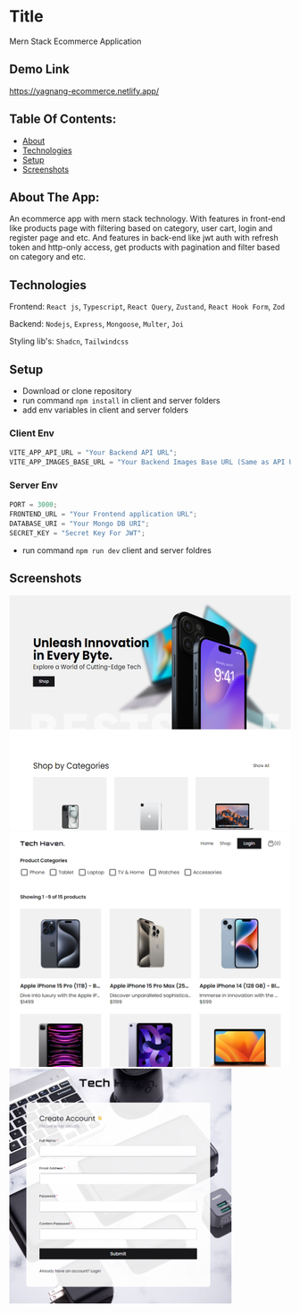 # Title

Mern Stack Ecommerce Application

## Demo Link

https://yagnang-ecommerce.netlify.app/

## Table Of Contents:

- [About](#about-the-app)
- [Technologies](#technologies)
- [Setup](#setup)
- [Screenshots](#screenshots)

## About The App:

An ecommerce app with mern stack technology.
With features in front-end like products page with filtering based on category, user cart, login and register page and etc.
And features in back-end like jwt auth with refresh token and http-only access, get products with pagination and filter based on category and etc.

## Technologies

Frontend: `React js`, `Typescript`, `React Query`, `Zustand`, `React Hook Form`, `Zod`

Backend: `Nodejs`, `Express`, `Mongoose`, `Multer`, `Joi`

Styling lib's: `Shadcn`, `Tailwindcss`

## Setup

- Download or clone repository
- run command `npm install` in client and server folders
- add env variables in client and server folders

### Client Env

```js
VITE_APP_API_URL = "Your Backend API URL";
VITE_APP_IMAGES_BASE_URL = "Your Backend Images Base URL (Same as API URL)";
```

### Server Env

```js
PORT = 3000;
FRONTEND_URL = "Your Frontend application URL";
DATABASE_URI = "Your Mongo DB URI";
SECRET_KEY = "Secret Key For JWT";
```

- run command `npm run dev` client and server foldres

## Screenshots

<img src="./screenshots//home.png" height="420">
<img src="./screenshots//products.png" height="420">
<img src="./screenshots//register.png" height="420">
